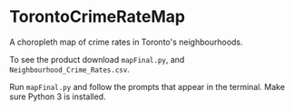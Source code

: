 # TorontoCrimeRateMap
A choropleth map of crime rates in Toronto's neighbourhoods.

To see the product download `mapFinal.py`, and `Neighbourhood_Crime_Rates.csv`.

Run `mapFinal.py` and follow the prompts that appear in the terminal. Make sure Python 3 is installed.
